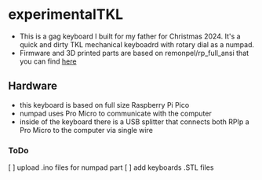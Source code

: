 # experimentalTKL
- This is a gag keyboard I built for my father for Christmas 2024. It's a quick
and dirty TKL mechanical keyboadrd with rotary dial as a numpad.
- Firmware and 3D printed parts are based on remonpel/rp_full_ansi that you can
find [here](https://www.thingiverse.com/thing:5887799)

## Hardware
- this keyboard is based on full size Raspberry Pi Pico
- numpad uses Pro Micro to communicate with the computer
- inside of the keyboard there is a USB splitter that connects both RPIp a Pro Micro
to the computer via single wire

### ToDo
[ ] upload .ino files for numpad part
[ ] add keyboards .STL files
